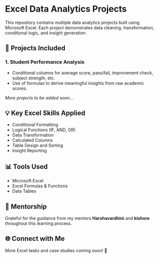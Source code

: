 # Excel Data Analytics Projects

This repository contains multiple data analytics projects built using Microsoft Excel. Each project demonstrates data cleaning, transformation, conditional logic, and insight generation.

## 📂 Projects Included

### 1. Student Performance Analysis
- Conditional columns for average score, pass/fail, improvement check, subject strength, etc.
- Use of formulas to derive meaningful insights from raw academic scores.

*More projects to be added soon...*

## 💡 Key Excel Skills Applied
- Conditional Formatting
- Logical Functions (IF, AND, OR)
- Data Transformation
- Calculated Columns
- Table Design and Sorting
- Insight Reporting

## 📊 Tools Used
- Microsoft Excel
- Excel Formulas & Functions
- Data Tables

## 🙏 Mentorship
Grateful for the guidance from my mentors **Harshavardhini** and **kishore** throughout this learning process.

## 🌐 Connect with Me
More Excel tasks and case studies coming soon! 🚀
